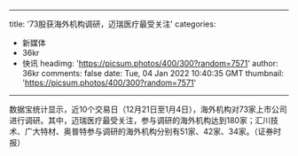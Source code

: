 
---
title: '73股获海外机构调研，迈瑞医疗最受关注'
categories: 
 - 新媒体
 - 36kr
 - 快讯
headimg: 'https://picsum.photos/400/300?random=7571'
author: 36kr
comments: false
date: Tue, 04 Jan 2022 10:40:35 GMT
thumbnail: 'https://picsum.photos/400/300?random=7571'
---

<div>   
数据宝统计显示，近10个交易日（12月21日至1月4日），海外机构对73家上市公司进行调研。其中，迈瑞医疗最受关注，参与调研的海外机构达到180家；汇川技术、广大特材、奥普特参与调研的海外机构分别有51家、42家、34家。（证券时报）  
</div>
            
